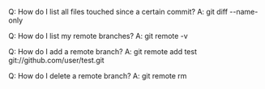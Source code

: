 Q: How do I list all files touched since a certain commit?
A: git diff --name-only <commit>

Q: How do I list my remote branches?
A: git remote -v

Q: How do I add a remote branch?
A: git remote add test git://github.com/user/test.git

Q: How do I delete a remote branch?
A: git remote rm <branch>
